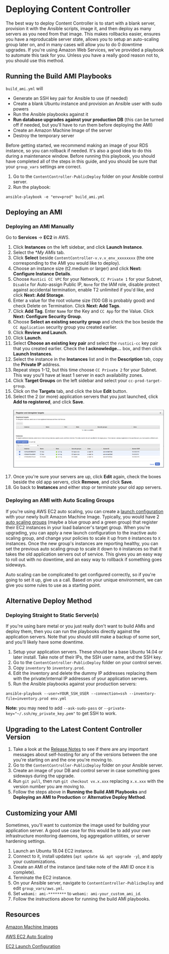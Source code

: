 # Deploying Content Controller

The best way to deploy Content Controller is to start with a blank server, provision it with the Ansible scripts, image it, and then deploy as many servers as you need from that image.  This makes rollbacks easier, ensures you have a reproducable server state, allows you to setup an auto-scaling group later on, and in many cases will allow you to do 0 downtime upgrades.  If you're using Amazon Web Services, we've provided a playbook to automate this task for you.  Unless you have a really good reason not to, you should use this method.

## Running the Build AMI Playbooks

`build_ami.yml` will
* Generate an SSH key pair for Ansible to use (if needed)
* Create a blank Ubuntu instance and provision an Ansible user with sudo powers
* Run the Ansible playbooks against it
* **Run database upgrades against your production DB** (this can be turned off if needed, but you'll have to run them before deploying the AMI)
* Create an Amazon Machine Image of the server
* Destroy the temporary server

Before getting started, we recommend making an image of your RDS instance, so you can rollback if needed.  It's also a good idea to do this during a maintenance window.  Before running this playbook, you should have completed all of the steps in this guide, and you should be sure that your `group_vars` settings are correct.

1. Go to the `ContentController-PublicDeploy` folder on your Ansible control server.
2. Run the playbook:
```
ansible-playbook -e "env=prod" build_ami.yml
```

## Deploying an AMI

### Deploying an AMI Manually

Go to **Services** -> **EC2** in AWS.

1. Click **Instances** on the left sidebar, and click **Launch Instance**.
2. Select the **My AMIs* tab.
3. Click **Select** beside `ContentController-v.v.v_env_xxxxxxxx` (the one corresponding to the AMI you would like to deploy).
4. Choose an instance size (t2.medium or larger) and click **Next: Configure Instance Details**.
5. Choose `Rustici CC VPC` for your Network, `CC Private 1` for your Subnet, `Disable` for Auto-assign Public IP, `None` for the IAM role, disable protect against accidental termination, enable T2 unlimited if you'd like, and click **Next: Add Storage**.
6. Enter a value for the root volume size (100 GB is probably good) and check Delete on Termination.  Click **Next: Add Tags**.
7. Click **Add Tag**.  Enter `Name` for the Key and `CC App` for the Value.  Click **Next: Configure Security Group**.
8. Choose **Select an existing security group** and check the box beside the `CC Application` security group you created earlier.
9. Click **Review and Launch**.
10. Click **Launch**.
11. Select **Choose an existing key pair** and select the `rustici-cc` key pair that you created earlier.  Check the **I acknowledge...** box, and then click **Launch Instances**.
12. Select the instance in the **Instances** list and in the **Description** tab, copy the **Private IP** address.
13. Repeat steps 1-12, but this time choose `CC Private 2` for your Subnet.  This way you'll have at least 1 server in each availability zones.
14. Click **Target Groups** on the left sidebar and select your `cc-prod-target-group`.
15. Click on the **Targets** tab, and click the blue **Edit** button.
16. Select the 2 (or more) application servers that you just launched, click **Add to registered**, and click **Save**. <br><br>![Add Instances to Target Group](img/ec2-trg-add-instances.png)<br><br>
17. Once you're sure your servers are up, click **Edit** again, check the boxes beside the old app servers, click **Remove**, and click **Save**.
18. Go back to **Instances** and either stop or terminate your old app servers.

### Deploying an AMI with Auto Scaling Groups

If you're using AWS EC2 auto scaling, you can create a [launch configuration](https://docs.aws.amazon.com/autoscaling/ec2/userguide/LaunchConfiguration.html) with your newly built Amazon Machine Image.  Typically, you would have 2 [auto scaling groups](https://docs.aws.amazon.com/autoscaling/ec2/userguide/AutoScalingGroup.html) (maybe a blue group and a green group) that register their EC2 instances in your load balancer's target group.  When you're upgrading, you can apply a new launch configuration to the inactive auto scaling group, and change your policies to scale it up from `0` instances to `X` instances.  Once the new group's instances are reporting healthy, you can set the previous auto scaling group to scale it down to `0` instances so that it takes the old application servers out of service.  This gives you an easy way to roll out with no downtime, and an easy way to rollback if something goes sideways.

Auto scaling can be complicated to get configured correctly, so if you're going to set it up, give us a call.  Based on your unique environment, we can give you some rules to use as a starting point.

## Alternative Deploy Method

### Deploying Straight to Static Server(s)

If you're using bare metal or you just really don't want to build AMIs and deploy them, then you can run the playbooks directly against the application servers.  Note that you should still make a backup of some sort, and you'll likely have some downtime.

1. Setup your application servers.  These should be a base Ubuntu 14.04 or later install.  Take note of their IPs, the SSH user name, and the SSH key.
2. Go to the `ContentController-PublicDeploy` folder on your control server.
3. Copy `inventory` to `inventory.prod`.
4. Edit the inventory and delete the dummy IP addresses replacing them with the private/internal IP addresses of your application servers.
5. Run the Ansible playbooks against your production servers:
```
ansible-playbook --user=YOUR_SSH_USER --connection=ssh --inventory-file=inventory.prod env.yml
```

**Note:** you may need to add `--ask-sudo-pass` or `--private-key="~/.ssh/my_private_key.pem"` to get SSH to work.

## Upgrading to the Latest Content Controller Version

1. Take a look at the [Release Notes](https://support.scorm.com/hc/en-us/sections/115000419513-Release-Notes) to see if there are any important messages about self-hosting for any of the versions between the one you're starting on and the one you're moving to.
2. Go to the `ContentController-PublicDeploy` folder on your Ansible server.
3. Create an image of your DB and control server in case something goes sideways during the upgrade.
4. Run `git pull`, then run `git checkout vx.x.xxx` replacing `x.x.xxx` with the version number you are moving to.
5. Follow the steps above in **Running the Build AMI Playbooks** and **Deploying an AMI to Production** or **Alternative Deploy Method**.

## Customizing your AMI

Sometimes, you'll want to customize the image used for building your application server.  A good use case for this would be to add your own infrastructure monitoring daemons, log aggregation utilities, or server hardening settings.

1. Launch an Ubuntu 18.04 EC2 instance.
2. Connect to it, install updates (`apt update && apt upgrade -y`), and apply your customizations.
3. Create an AMI of the instance (and take note of the AMI ID once it is complete).
4. Terminate the EC2 instance.
5. On your Ansible server, navigate to `ContentController-PublicDeploy` and edit `group_vars/aws.yml`.
6. Set `webami: ami-********` to `webami: ami-your_custom_ami_id`.
7. Follow the instructions above for running the build AMI playbooks.

## Resources

[Amazon Machine Images](https://docs.aws.amazon.com/AWSEC2/latest/UserGuide/AMIs.html)

[AWS EC2 Auto Scaling](https://docs.aws.amazon.com/autoscaling/ec2/userguide/what-is-amazon-ec2-auto-scaling.html)

[EC2 Launch Configuration](https://docs.aws.amazon.com/autoscaling/ec2/userguide/LaunchConfiguration.html)
